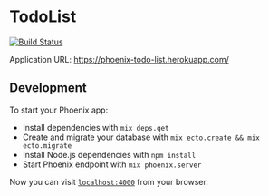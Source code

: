 # TodoList

[![Build Status](https://travis-ci.org/hrom512/phoenix_todo_list.svg?branch=master)](https://travis-ci.org/hrom512/phoenix_todo_list)

Application URL: https://phoenix-todo-list.herokuapp.com/

## Development

To start your Phoenix app:

  * Install dependencies with `mix deps.get`
  * Create and migrate your database with `mix ecto.create && mix ecto.migrate`
  * Install Node.js dependencies with `npm install`
  * Start Phoenix endpoint with `mix phoenix.server`

Now you can visit [`localhost:4000`](http://localhost:4000) from your browser.
